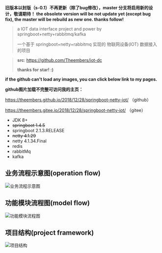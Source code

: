 **旧版本以封版（s-0.1）不再更新（除了bug修改），master 分支将启用新的设计，敬请期待！
the obsolete version will be not update yet (except bug fix), the master will be rebuild as new one. thanks follow!**


> a IOT data interface project and power by springboot+netty+rabbitmq/kafka
>
> 一个基于 springboot+netty+rabbitmq 实现的 物联网设备(IOT) 数据接入的项目

> **src**: https://github.com/Theembers/iot-dc
>
> **thanks for star! :)**


**if the github can't load any images, you can click below link to my pages.**

**github图片加载不完整可访问我的主页：**

https://theembers.github.io/2018/12/28/springboot-netty-iot/ （github）

https://theembers.gitee.io/2018/12/28/springboot-netty-iot/ （gitee）


- JDK 8+
- ~~springboot 1.4.5~~
- springboot 2.1.3.RELEASE
- ~~netty 4.1.29~~
- netty 4.1.34.Final
- redis
- rabbitMq
- kafka


## 业务流程示意图(operation flow)

![业务流程示意图](https://image-1257148187.cos.ap-chengdu.myqcloud.com/picgo_img/20181227172837.png)

## 功能模块流程图(model flow)

![功能模块流程图](https://image-1257148187.cos.ap-chengdu.myqcloud.com/picgo_img/20181228110801.png)

## 项目结构(project framework)

![项目结构](https://image-1257148187.cos.ap-chengdu.myqcloud.com/picgo_img/20190109103922.png)
